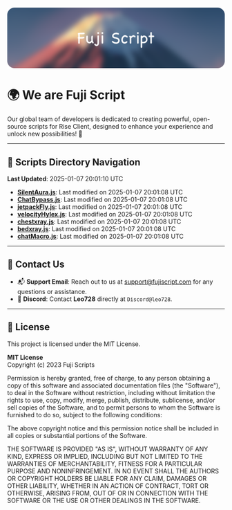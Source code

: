 ![Banner](.github/b.webp)

# 🌍 **We are Fuji Script**

Our global team of developers is dedicated to creating powerful, open-source scripts for Rise Client, designed to enhance your experience and unlock new possibilities! 🌟

---
<!-- SCRIPTS_NAVIGATION_START -->
## 📂 **Scripts Directory Navigation**

**Last Updated**: 2025-01-07 20:01:10 UTC

- **[SilentAura.js](scripts/SilentAura.js)**: Last modified on 2025-01-07 20:01:08 UTC
- **[ChatBypass.js](scripts/ChatBypass.js)**: Last modified on 2025-01-07 20:01:08 UTC
- **[jetpackFly.js](scripts/jetpackFly.js)**: Last modified on 2025-01-07 20:01:08 UTC
- **[velocityHylex.js](scripts/velocityHylex.js)**: Last modified on 2025-01-07 20:01:08 UTC
- **[chestxray.js](scripts/chestxray.js)**: Last modified on 2025-01-07 20:01:08 UTC
- **[bedxray.js](scripts/bedxray.js)**: Last modified on 2025-01-07 20:01:08 UTC
- **[chatMacro.js](scripts/chatMacro.js)**: Last modified on 2025-01-07 20:01:08 UTC

<!-- SCRIPTS_NAVIGATION_END -->

---

## 💬 **Contact Us**  
- 📬 **Support Email**: Reach out to us at [support@fujiscript.com](mailto:support@fujiscript.com) for any questions or assistance.  
- 💬 **Discord**: Contact **Leo728** directly at `Discord@leo728`.

---

## 📜 **License**

This project is licensed under the MIT License.  

**MIT License**  
Copyright (c) 2023 Fuji Scripts  

Permission is hereby granted, free of charge, to any person obtaining a copy of this software and associated documentation files (the "Software"), to deal in the Software without restriction, including without limitation the rights to use, copy, modify, merge, publish, distribute, sublicense, and/or sell copies of the Software, and to permit persons to whom the Software is furnished to do so, subject to the following conditions:  

The above copyright notice and this permission notice shall be included in all copies or substantial portions of the Software.  

THE SOFTWARE IS PROVIDED "AS IS", WITHOUT WARRANTY OF ANY KIND, EXPRESS OR IMPLIED, INCLUDING BUT NOT LIMITED TO THE WARRANTIES OF MERCHANTABILITY, FITNESS FOR A PARTICULAR PURPOSE AND NONINFRINGEMENT. IN NO EVENT SHALL THE AUTHORS OR COPYRIGHT HOLDERS BE LIABLE FOR ANY CLAIM, DAMAGES OR OTHER LIABILITY, WHETHER IN AN ACTION OF CONTRACT, TORT OR OTHERWISE, ARISING FROM, OUT OF OR IN CONNECTION WITH THE SOFTWARE OR THE USE OR OTHER DEALINGS IN THE SOFTWARE.  

